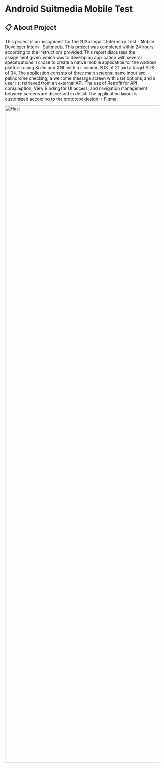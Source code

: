 # Android Suitmedia Mobile Test


## 📋 About Project
This project is an assignment for the 2025 Impact Internship Test - Mobile Developer Intern - Suitmedia. This project was completed within 24 hours according to the instructions provided. This report discusses the assignment given, which was to develop an application with several specifications. I chose to create a native mobile application for the Android platform using Kotlin and XML with a minimum SDK of 21 and a target SDK of 34. The application consists of three main screens: name input and palindrome checking, a welcome message screen with user options, and a user list retrieved from an external API. The use of Retrofit for API consumption, View Binding for UI access, and navigation management between screens are discussed in detail. The application layout is customized according to the prototype design in Figma.

<img width="2249" height="2155" alt="Hasil" src="https://github.com/user-attachments/assets/1e46a3ff-4f1c-4c2c-b658-c5043cad2543" />

 
